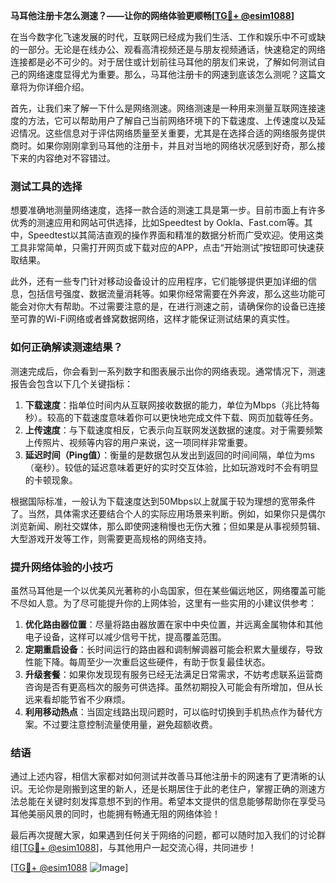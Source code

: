 **马耳他注册卡怎么测速？——让你的网络体验更顺畅[[TG💪+ @esim1088](https://t.me/s/esim1088)]**

在当今数字化飞速发展的时代，互联网已经成为我们生活、工作和娱乐中不可或缺的一部分。无论是在线办公、观看高清视频还是与朋友视频通话，快速稳定的网络连接都是必不可少的。对于居住或计划前往马耳他的朋友们来说，了解如何测试自己的网络速度显得尤为重要。那么，马耳他注册卡的网速到底该怎么测呢？这篇文章将为你详细介绍。

首先，让我们来了解一下什么是网络测速。网络测速是一种用来测量互联网连接速度的方法，它可以帮助用户了解自己当前网络环境下的下载速度、上传速度以及延迟情况。这些信息对于评估网络质量至关重要，尤其是在选择合适的网络服务提供商时。如果你刚刚拿到马耳他的注册卡，并且对当地的网络状况感到好奇，那么接下来的内容绝对不容错过。

### 测试工具的选择

想要准确地测量网络速度，选择一款合适的测速工具是第一步。目前市面上有许多优秀的测速应用和网站可供选择，比如Speedtest by Ookla、Fast.com等。其中，Speedtest以其简洁直观的操作界面和精准的数据分析而广受欢迎。使用这类工具非常简单，只需打开网页或下载对应的APP，点击“开始测试”按钮即可快速获取结果。

此外，还有一些专门针对移动设备设计的应用程序，它们能够提供更加详细的信息，包括信号强度、数据流量消耗等。如果你经常需要在外奔波，那么这些功能可能会对你大有帮助。不过需要注意的是，在进行测速之前，请确保你的设备已连接至可靠的Wi-Fi网络或者蜂窝数据网络，这样才能保证测试结果的真实性。

### 如何正确解读测速结果？

测速完成后，你会看到一系列数字和图表展示出你的网络表现。通常情况下，测速报告会包含以下几个关键指标：

1. **下载速度**：指单位时间内从互联网接收数据的能力，单位为Mbps（兆比特每秒）。较高的下载速度意味着你可以更快地完成文件下载、网页加载等任务。
2. **上传速度**：与下载速度相反，它表示向互联网发送数据的速度。对于需要频繁上传照片、视频等内容的用户来说，这一项同样非常重要。
3. **延迟时间（Ping值）**：衡量的是数据包从发出到返回的时间间隔，单位为ms（毫秒）。较低的延迟意味着更好的实时交互体验，比如玩游戏时不会有明显的卡顿现象。

根据国际标准，一般认为下载速度达到50Mbps以上就属于较为理想的宽带条件了。当然，具体需求还要结合个人的实际应用场景来判断。例如，如果你只是偶尔浏览新闻、刷社交媒体，那么即使网速稍慢也无伤大雅；但如果是从事视频剪辑、大型游戏开发等工作，则需要更高规格的网络支持。

### 提升网络体验的小技巧

虽然马耳他是一个以优美风光著称的小岛国家，但在某些偏远地区，网络覆盖可能不尽如人意。为了尽可能提升你的上网体验，这里有一些实用的小建议供参考：

1. **优化路由器位置**：尽量将路由器放置在家中中央位置，并远离金属物体和其他电子设备，这样可以减少信号干扰，提高覆盖范围。
2. **定期重启设备**：长时间运行的路由器和调制解调器可能会积累大量缓存，导致性能下降。每周至少一次重启这些硬件，有助于恢复最佳状态。
3. **升级套餐**：如果你发现现有服务已经无法满足日常需求，不妨考虑联系运营商咨询是否有更高档次的服务可供选择。虽然初期投入可能会有所增加，但从长远来看却能节省不少麻烦。
4. **利用移动热点**：当固定线路出现问题时，可以临时切换到手机热点作为替代方案。不过要注意控制流量使用量，避免超额收费。

### 结语

通过上述内容，相信大家都对如何测试并改善马耳他注册卡的网速有了更清晰的认识。无论你是刚搬到这里的新人，还是长期居住于此的老住户，掌握正确的测速方法总能在关键时刻发挥意想不到的作用。希望本文提供的信息能够帮助你在享受马耳他美丽风景的同时，也能拥有畅通无阻的网络体验！

最后再次提醒大家，如果遇到任何关于网络的问题，都可以随时加入我们的讨论群组[[TG💪+ @esim1088](https://t.me/s/esim1088)]，与其他用户一起交流心得，共同进步！

[[TG💪+ @esim1088](https://t.me/s/esim1088) ![Image](https://i.postimg.cc/4NQfJmqS/Snipaste-2025-05-13-00-14-12.png)]